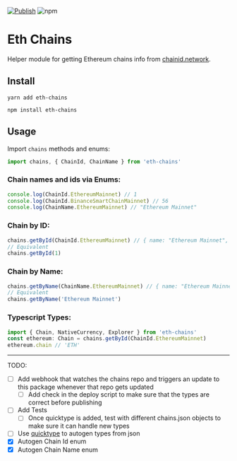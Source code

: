 [![Publish](https://github.com/taylorjdawson/eth-chains/actions/workflows/main.yml/badge.svg)](https://github.com/taylorjdawson/eth-chains/actions/workflows/main.yml) ![npm](https://img.shields.io/npm/v/eth-chains?logoColor=blue)

# Eth Chains
Helper module for getting Ethereum chains info from [chainid.network](https://chainid.network/).

## Install
```
yarn add eth-chains
```

```
npm install eth-chains
```

## Usage
Import `chains` methods and enums:
```ts
import chains, { ChainId, ChainName } from 'eth-chains'
```
### Chain names and ids via Enums:
```ts
console.log(ChainId.EthereumMainnet) // 1
console.log(ChainId.BinanceSmartChainMainnet) // 56
console.log(ChainName.EthereumMainnet) // "Ethereum Mainnet"
```

### Chain by ID:
```ts
chains.getById(ChainId.EthereumMainnet) // { name: "Ethereum Mainnet", ..., "infoURL": "https://ethereum.org" }
// Equivalent
chains.getById(1) 
```

### Chain by Name:
```ts
chains.getByName(ChainName.EthereumMainnet) // { name: "Ethereum Mainnet", ..., "infoURL": "https://ethereum.org" }
// Equivalent
chains.getByName('Ethereum Mainnet')
```

### Typescript Types:
```ts
import { Chain, NativeCurrency, Explorer } from 'eth-chains'
const ethereum: Chain = chains.getById(ChainId.EthereumMainnet)
ethereum.chain // 'ETH'
```

---

TODO:
- [ ] Add webhook that watches the chains repo and triggers an update to this package whenever that repo gets updated
    - [ ] Add check in the deploy script to make sure that the types are correct before publishing
- [ ] Add Tests
    - [ ] Once quicktype is added, test with different chains.json objects to make sure it can handle new types
- [ ] Use [quicktype](https://github.com/quicktype/quicktype) to autogen types from json
- [x] Autogen Chain Id enum
- [x] Autogen Chain Name enum
